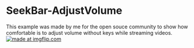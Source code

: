 # SeekBar-AdjustVolume
This example was made by me for the open souce community to show how comfortable is to adjust volume without keys  while streaming videos.
<a href="https://imgflip.com/gif/22go48"><img src="https://i.imgflip.com/22go48.gif" title="made at imgflip.com"/></a>

